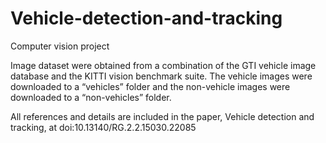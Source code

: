 # Vehicle-detection-and-tracking
Computer vision project

Image dataset were obtained from a combination of the GTI vehicle image database and the
KITTI vision benchmark suite. The vehicle images were downloaded to a “vehicles” folder and
the non-vehicle images were downloaded to a “non-vehicles” folder.

All references and details are included in the paper, Vehicle detection and tracking, at doi:10.13140/RG.2.2.15030.22085
